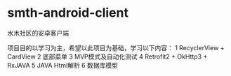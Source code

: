 # smth-android-client
水木社区的安卓客户端

项目目的以学习为主，希望以此项目为基础，学习以下内容：
1 RecyclerView + CardView
2 底部菜单
3 MVP模式及自动化测试
4 Retrofit2 + OkHttp3 + RxJAVA
5 JAVA Html解析
6 数据库模型
